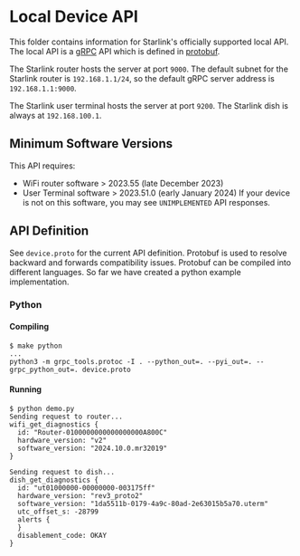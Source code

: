 # Local Device API
This folder contains information for Starlink's officially supported local API. The local API is a [gRPC](https://grpc.io/) API which is defined in [protobuf](https://protobuf.dev/).

The Starlink router hosts the server at port `9000`. The default subnet for the Starlink router is `192.168.1.1/24`, so the default gRPC server address is `192.168.1.1:9000`.

The Starlink user terminal hosts the server at port `9200`. The Starlink dish is always at `192.168.100.1`.

## Minimum Software Versions
This API requires:
* WiFi router software > 2023.55 (late December 2023)
* User Terminal software > 2023.51.0 (early January 2024)
If your device is not on this software, you may see `UNIMPLEMENTED` API responses.

## API Definition
See `device.proto` for the current API definition. Protobuf is used to resolve backward and forwards compatibility issues. Protobuf can be compiled into different languages. So far we have created a python example implementation.

### Python
#### Compiling
```
$ make python
...
python3 -m grpc_tools.protoc -I . --python_out=. --pyi_out=. --grpc_python_out=. device.proto
```
#### Running
```
$ python demo.py
Sending request to router...
wifi_get_diagnostics {
  id: "Router-0100000000000000000A800C"
  hardware_version: "v2"
  software_version: "2024.10.0.mr32019"
}

Sending request to dish...
dish_get_diagnostics {
  id: "ut01000000-00000000-003175ff"
  hardware_version: "rev3_proto2"
  software_version: "1da5511b-0179-4a9c-80ad-2e63015b5a70.uterm"
  utc_offset_s: -28799
  alerts {
  }
  disablement_code: OKAY
}
```
